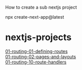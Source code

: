How to create a sub nextjs project

npx create-next-app@latest

# nextjs-projects

[01-routing-01-defining-routes](https://01-routing-01-defining-routes-git-main-onurvarsak.vercel.app/)<br />
[01-routing-02-pages-and-layouts](https://01-routing-02-pages-and-layouts-git-main-onurvarsak.vercel.app/)<br />
[01-routing-10-route-handlers](https://01-routing-02-pages-and-layouts-git-main-onurvarsak.vercel.app/)
